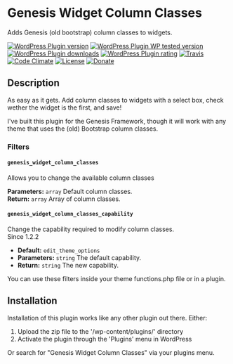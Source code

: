 # Genesis Widget Column Classes #
Adds Genesis (old bootstrap) column classes to widgets.

[![WordPress Plugin version](https://img.shields.io/wordpress/plugin/v/genesis-widget-column-classes.svg?style=flat)](https://wordpress.org/plugins/genesis-widget-column-classes/)
[![WordPress Plugin WP tested version](https://img.shields.io/wordpress/v/genesis-widget-column-classes.svg?style=flat)](https://wordpress.org/plugins/genesis-widget-column-classes/)
[![WordPress Plugin downloads](https://img.shields.io/wordpress/plugin/dt/genesis-widget-column-classes.svg?style=flat)](https://wordpress.org/plugins/genesis-widget-column-classes/)
[![WordPress Plugin rating](https://img.shields.io/wordpress/plugin/r/genesis-widget-column-classes.svg?style=flat)](https://wordpress.org/plugins/genesis-widget-column-classes/)
[![Travis](https://secure.travis-ci.org/JoryHogeveen/genesis-widget-column-classes.png?branch=master)](http://travis-ci.org/JoryHogeveen/genesis-widget-column-classes)
[![Code Climate](https://codeclimate.com/github/JoryHogeveen/genesis-widget-column-classes/badges/gpa.svg)](https://codeclimate.com/github/JoryHogeveen/genesis-widget-column-classes)
[![License](https://img.shields.io/badge/license-GPL--2.0%2B-green.svg)](https://github.com/JoryHogeveen/genesis-widget-column-classes/blob/master/license.txt)
[![Donate](https://img.shields.io/badge/Donate-PayPal-green.svg)](https://www.paypal.com/cgi-bin/webscr?cmd=_donations&business=YGPLMLU7XQ9E8&lc=NL&item_name=Genesis%20Widget%20Column%20Classes&item_number=JWPP%2dGWCC&currency_code=EUR&bn=PP%2dDonationsBF%3abtn_donateCC_LG%2egif%3aNonHosted)

## Description

As easy as it gets. Add column classes to widgets with a select box, check wether the widget is the first, and save!

I've built this plugin for the Genesis Framework, though it will work with any theme that uses the (old) Bootstrap column classes.

### Filters

#### `genesis_widget_column_classes`
Allows you to change the available column classes

**Parameters:** `array` Default column classes.  
**Return:** `array` Array of column classes.  

#### `genesis_widget_column_classes_capability`
Change the capability required to modify column classes.  
Since  1.2.2  

*	**Default:** `edit_theme_options`
*	**Parameters:** `string` The default capability.
*	**Return:** `string` The new capability.

You can use these filters inside your theme functions.php file or in a plugin.

## Installation

Installation of this plugin works like any other plugin out there. Either:

1. Upload the zip file to the '/wp-content/plugins/' directory
2. Activate the plugin through the 'Plugins' menu in WordPress

Or search for "Genesis Widget Column Classes" via your plugins menu.
